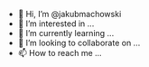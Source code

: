- 👋 Hi, I’m @jakubmachowski
- 👀 I’m interested in ...
- 🌱 I’m currently learning ...
- 💞️ I’m looking to collaborate on ...
- 📫 How to reach me ...

<!---
jakubmachowski/jakubmachowski is a ✨ special ✨ repository because its `README.md` (this file) appears on your GitHub profile.
You can click the Preview link to take a look at your changes.
--->

